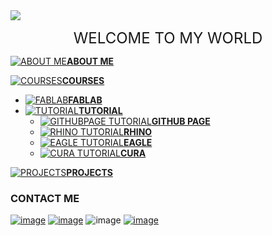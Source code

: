 <img src="http://www.freepngimg.com/download/networking/1-2-networking-free-download-png.png">
<p align="center">
<font size="+2">
WELCOME TO MY WORLD
</font>
</p>



 [![ABOUT ME](https://cdn2.iconfinder.com/data/icons/picol-vector/32/data_privacy-32.png )**ABOUT ME**](https://arjunhari2704.github.io/ABOUT-ME/)
 
 [![COURSES](https://cdn3.iconfinder.com/data/icons/document-icons-7/512/BT_binder-32.png)**COURSES**](https://arjunhari2704.github.io/)
  - [![FABLAB](https://cdn2.iconfinder.com/data/icons/3d-infographics/512/4-16.png)**FABLAB**]( https://arjunhari2704.github.io/COURSE-PROGRESS/)
  - [![TUTORIAL](https://cdn2.iconfinder.com/data/icons/3d-infographics/512/4-16.png)**TUTORIAL**](https://arjunhari2704.github.io/)
     - [![GITHUBPAGE TUTORIAL](https://cdn0.iconfinder.com/data/icons/security-double-colour-blue-black-vol-1/52/cloud__data__security__safe-16.png)**GITHUB PAGE**](https://arjunhari2704.github.io/GITHUBPAGE-TUTORIAL/)
     - [![RHINO TUTORIAL](https://cdn0.iconfinder.com/data/icons/security-double-colour-blue-black-vol-1/52/cloud__data__security__safe-16.png)**RHINO**]( https://arjunhari2704.github.io/RHINO/)  
     - [![EAGLE TUTORIAL](https://cdn0.iconfinder.com/data/icons/security-double-colour-blue-black-vol-1/52/cloud__data__security__safe-16.png)**EAGLE**](https://arjunhari2704.github.io/EAGLE/)    
     - [![CURA TUTORIAL](https://cdn0.iconfinder.com/data/icons/security-double-colour-blue-black-vol-1/52/cloud__data__security__safe-16.png)**CURA**](https://arjunhari2704.github.io/CURA/) 
  
  [![PROJECTS](https://cdn04.iconfinder.com/data/icons/essential-app-1/16/cluster-data-group-organize-32.png)**PROJECTS**](projects)

### CONTACT ME 
[![image](https://cdn3.iconfinder.com/data/icons/social-media-and-logos-brush/32/social_media_logo_youtube-64.png)](https://www.youtube.com/channel/UCQ8wt7XbnP1Pplk-VfwV9tQ) [![image](https://cdn3.iconfinder.com/data/icons/social-media-and-logos-brush/32/facebook_social_media_logo-64.png)](https://www.facebook.com/arjun.hari.395) ![image](https://cdn3.iconfinder.com/data/icons/social-media-and-logos-brush/32/social_media_logo_pinterest-64.png) [![image](https://cdn3.iconfinder.com/data/icons/social-media-and-logos-brush/32/social_media_logo_github-64.png)](https://github.com/arjunhari2704/)
